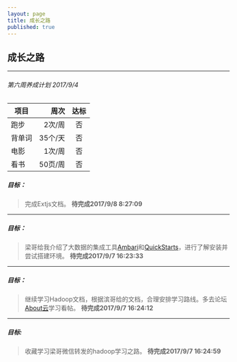 ```yaml
---
layout: page
title: 成长之路
published: true
---
```


## 成长之路

----------
###### 第六周养成计划 2017/9/4   

| 项目           | 周次      |  达标  |
| --------       | -----:   | :----: |
| 跑步          | 2次/周     |   否    |
| 背单词        | 35个/天    |   否   |
| 电影          |   1次/周   |   否   |
| 看书          | 50页/周    |   否   |


##### 目标：
> 完成Extjs文档。 
**待完成2017/9/8 8:27:09**

----------


##### 目标：
>梁哥给我介绍了大数据的集成工具[Ambari](https://www.ibm.com/developerworks/cn/opensource/os-cn-bigdata-ambari/)和[QuickStarts](https://www.cloudera.com/downloads/quickstart_vms/5-12.html)，进行了解安装并尝试搭建环境。
**待完成2017/9/7 16:23:33**

----------


##### 目标：

> 继续学习Hadoop文档，根据滨哥给的文档，合理安排学习路线。多去论坛[About云](http://www.aboutyun.com/forum-134-1.html)学习看帖。
**待完成2017/9/7 16:24:12**

----------



##### 目标:    
> 收藏学习梁哥微信转发的hadoop学习之路。
**待完成2017/9/7 16:24:59**
